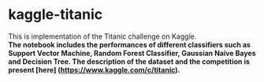 # kaggle-titanic
This is implementation of the Titanic challenge on Kaggle. <br> <b>
The notebook includes the performances of different classifiers such as Support Vector Machine, Random Forest Classifier, Gaussian Naive Bayes and Decision Tree.
The description of the dataset and the competition is present [here] (https://www.kaggle.com/c/titanic).
